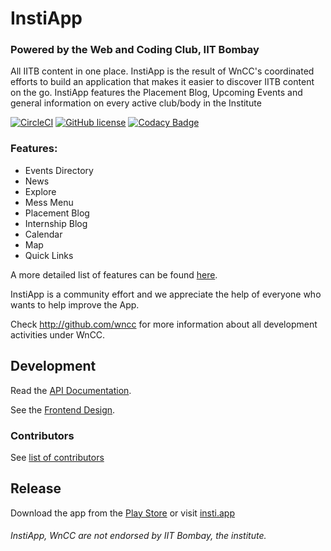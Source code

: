 InstiApp
===============

### Powered by the Web and Coding Club, IIT Bombay

All IITB content in one place. InstiApp is the result of WnCC's coordinated efforts to build an application that makes it easier to discover IITB content on the go. InstiApp features the Placement Blog, Upcoming Events and general information on every active club/body in the Institute

[![CircleCI](https://circleci.com/gh/wncc/InstiApp/tree/master.svg?style=shield)](https://circleci.com/gh/wncc/InstiApp/tree/master)
[![GitHub license](https://img.shields.io/github/license/wncc/InstiApp.svg)](https://github.com/wncc/InstiApp/blob/master/LICENSE.md)
[![Codacy Badge](https://api.codacy.com/project/badge/Grade/af13461ad31742ceaab84c070a1c5f8a)](https://app.codacy.com/app/pulsejet/InstiApp?utm_source=github.com&utm_medium=referral&utm_content=wncc/InstiApp&utm_campaign=Badge_Grade_Dashboard)

### Features:
* Events Directory
* News
* Explore
* Mess Menu
* Placement Blog
* Internship Blog
* Calendar
* Map
* Quick Links

A more detailed list of features can be found [here](https://docs.google.com/document/d/1L4wzuw88JrLyBt1DvnjavtAwhJkXgNSIxJG3yBsLwQ0/edit?usp=sharing).

InstiApp is a community effort and we appreciate the help of everyone who wants to help improve the App.

Check http://github.com/wncc for more information about all development activities under WnCC.

Development
-----------

Read the [API Documentation](https://wncc.github.io/IITBapp/).

See the [Frontend Design](https://drive.google.com/open?id=1YJRUvsyqR5QtfWYug_PoBJ08p-criCPo).

### Contributors
See [list of contributors](https://github.com/wncc/InstiApp/graphs/contributors)

Release
-------

Download the app from the [Play Store](https://play.google.com/store/apps/details?id=app.insti) or visit [insti.app](https://insti.app)

###### InstiApp, WnCC are not endorsed by IIT Bombay, the institute.
